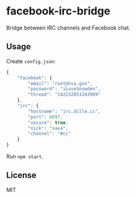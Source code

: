 # facebook-irc-bridge

Bridge between IRC channels and Facebook chat.

## Usage

Create `config.json`:
```js
{
	"facebook": {
		"email": "root@nsa.gov",
		"password": "iLoveSnowden",
		"thread": "142232853343969"
	},
	"irc": {
		"hostname": "irc.dille.cc",
		"port": 6697,
		"secure": true,
		"nick": "sava",
		"channel": "#cc"
	}
}
```

Run `npm start`.

## License

MIT

